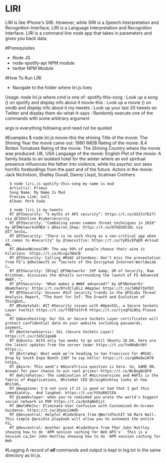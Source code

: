 # LIRI
 LIRI is like iPhone's SIRI. However, while SIRI is a Speech Interpretation and Recognition Interface, LIRI is a Language Interpretation and Recognition Interface. LIRI is a command line node app that takes in parameters and gives you back data.


#Prerequisites
* Node JS
* node-spotify-api NPM module
* twitter NPM Module

#How To Run LIRI
* Navigate to the folder where liri.js lives

Usage: node liri.js <cmd> <arg>
 where cmd is one of:
   spotify-this-song   : Look up a song (<args>) on spotify and display info about it
   movie-this          : Look up a movie (<args>) on omdb and display info about it
   my-tweets           : Look up your last 20 tweets on Twitter and display them
   do-what-it-says     : Randomly execute one of the commands with some arbitrary argument

 args is everything following <cmd> and need not be quoted

 #Examples
      $ node liri.js movie-this the shining
      Title of the movie:                     The Shining
      Year the movie came out:                1980
      IMDB Rating of the movie:               8.4
      Rotten Tomatoes Rating of the movie:    The Shining
      Country where the movie was produced:   UK, USA
      Language of the movie:                  English
      Plot of the movie:                      A family heads to an isolated hotel for the winter where an evil spiritual presence influences the father into violence, while his psychic son sees horrific forebodings from the past and of the future.
      Actors in the movie:                    Jack Nicholson, Shelley Duvall, Danny Lloyd, Scatman Crothers

      $ node liri.js spotify-this-song my name is mud
      Artist(s): Primus
      Song Name: My Name Is Mud
      Preview Link: null
      Album: Pork Soda

      $ node liri.js my-tweets
      RT @F5Security: “5 myths of API security”: https://t.co/US3lnfD27l via @CSOonline #cybersecurity
      RT @F5Security: "Combating seven common threat techniques in 2018" by @F5NetworksEMEA's @Keiron_Shep: https://t.co/H7kEb9IIKL via @IT_SecGu…
      RT @F5Security: "There is no such thing as a non-critical app when it comes to #security" by @lmacvittie: https://t.co/YyRScEPqER #cloud #W…
      RT @NakedWinesCOM: The way 99% of people choose their wine is hilarious  https://t.co/Hcvgz3WaCB
      RT @F5Security: Calling #RSAC attendees: Don’t miss the presentation from F5’s @dholmesf5 on “Secrets of the Encrypted Internet—Worldwide C…
      RT @F5Security: [Blog] @F5Networks' SVP &amp; GM of Security, Ram Krishnan, discusses the details surrounding the launch of F5 Advanced #WAF, "…
      RT @F5Security: "What makes a #WAF advanced?" by @F5Networks' @bamchenry: https://t.co/DYvIClyELz #AppSec https://t.co/S86EYImTQ3
      RT @F5Security: Uncover #IoT security trends in the @F5Labs Threat Analysis Report, “The Hunt for IoT: The Growth and Evolution of Thingbot…
      RT @RimoteSaS: #IT #Security issues with #OpenSSL, a Secure Sockets Layer toolkit https://t.co/ffDEYalFrR https://t.co/tjnqFGLNSq Please up…
      RT @abacohosting: Our SSL or Secure Sockets Layer certificates will protect confidential data on your website including passwords, payment…
      RT @betterwebservic: SSL (Secure Sockets Layer) https://t.co/r345C2qemB
      RT @ubuntu: With only two weeks to go until Ubuntu 18.04, here are the latest updates from the server team! https://t.co/Ye0NaBch6Y https:/…
      RT @ExtraHop: Next week we’re heading to San Francisco for #RSAC. Drop by South Expo Booth 2307 to say hello! https://t.co/q8NeDwiN78 https…
      RT @Azure: This week’s #AzureTrivia question is here. So, GAME ON. Answer for your chance to win cool prizes! https://t.co/WLBogBiDF0
      RT @whitehatsec: The combination of #microservices and #APIs is the fabric of #applications. WhiteHat CEO @CraigHinkley looks at how WhiteH…
      RT @megazone: I'm not sure if it is good or bad that I got this immediately.  And laughed. https://t.co/YUXoRH2lEA
      RT @iamdevloper: when you're reminded you wrote the world's biggest social network in PHP https://t.co/bnXqNeDjiC
      RT @WalkMeInc: Eliminate User Confusion with Customized On-Screen Guidance. https://t.co/1DyoLCoWdh
      RT @devcentral: Helpful #CodeShare from @WorldTechIT SA Mark Wall:  This simple @ansible playbook will allow you to automate the entire F5…
      RT @devcentral: Another great #CodeShare from F5er John Huttley showing how to do 'APM session caching for Web API's'  This is a Session ca…5er John Huttley showing how to do 'APM session caching for Web 

#Logging
  A record of **_all_** commands and output is kept in log.txt in the same directory as liri.js.